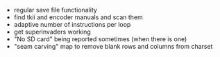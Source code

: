 - regular save file functionality
- find tkii and encoder manuals and scan them
- adaptive number of instructions per loop
- get superinvaders working
- "No SD card" being reported sometimes (when there is one)
- "seam carving" map to remove blank rows and columns from charset
